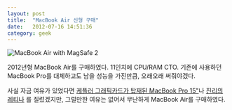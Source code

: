 ```yaml
---
layout: post
title:  "MacBook Air 신형 구매"
date:   2012-07-16 14:51:36
category: geek
---
```


![MacBook Air with MagSafe 2](http://i.imgur.com/jSulz.jpg)

2012년형 MacBook Air를 구매하였다. 11인치에 CPU/RAM CTO. 기존에 사용하던 MacBook Pro를 대체하고도 남을 성능을 가진만큼, 오래오래 써줘야겠다.

사실 자금 여유가 있었다면 [케플러 그래픽카드가 탑재된 MacBook Pro 15"](http://store.apple.com/kr/configure/MD104KH/A?)나 [진리의 레티나](http://store.apple.com/kr/configure/MC975KH/A?) 를 질렀겠지만, 그럴만한 여유는 없어서 무난하게 MacBook Air를 구매하였다. 